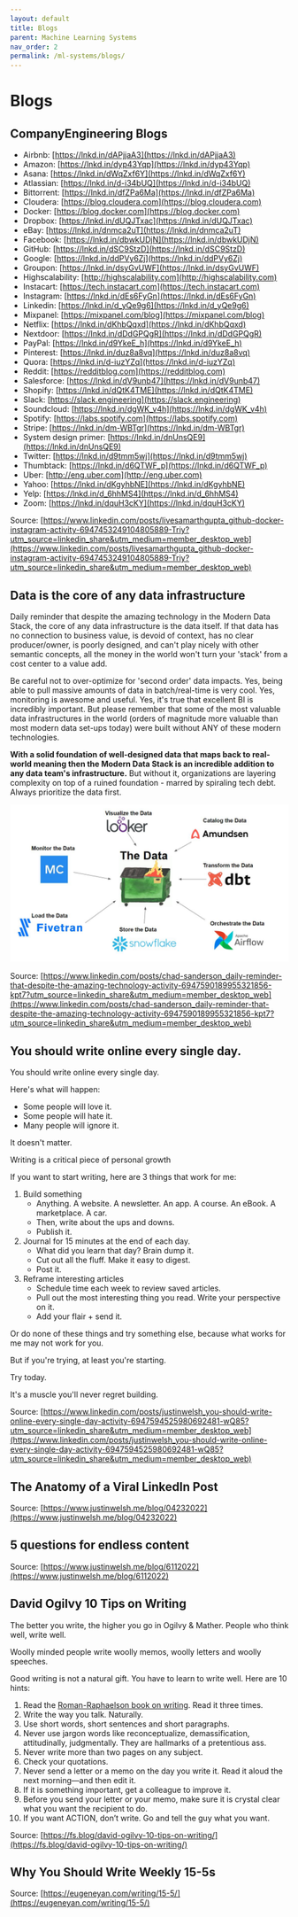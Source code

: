 ```yaml
---
layout: default
title: Blogs
parent: Machine Learning Systems
nav_order: 2
permalink: /ml-systems/blogs/
---
```


# Blogs

## CompanyEngineering Blogs

- Airbnb: [https://lnkd.in/dAPjjaA3](https://lnkd.in/dAPjjaA3)
- Amazon: [https://lnkd.in/dyp43Yqp](https://lnkd.in/dyp43Yqp)
- Asana: [https://lnkd.in/dWqZxf6Y](https://lnkd.in/dWqZxf6Y)
- Atlassian: [https://lnkd.in/d-i34bUQ](https://lnkd.in/d-i34bUQ)
- Bittorrent: [https://lnkd.in/dfZPa6Ma](https://lnkd.in/dfZPa6Ma)
- Cloudera: [https://blog.cloudera.com](https://blog.cloudera.com)
- Docker: [https://blog.docker.com](https://blog.docker.com)
- Dropbox: [https://lnkd.in/dUQJTxac](https://lnkd.in/dUQJTxac)
- eBay: [https://lnkd.in/dnmca2uT](https://lnkd.in/dnmca2uT)
- Facebook: [https://lnkd.in/dbwkUDjN](https://lnkd.in/dbwkUDjN)
- GitHub: [https://lnkd.in/dSC9StzD](https://lnkd.in/dSC9StzD)
- Google: [https://lnkd.in/ddPVy6Zj](https://lnkd.in/ddPVy6Zj)
- Groupon: [https://lnkd.in/dsyGvUWF](https://lnkd.in/dsyGvUWF)
- Highscalability: [http://highscalability.com](http://highscalability.com)
- Instacart: [https://tech.instacart.com](https://tech.instacart.com)
- Instagram: [https://lnkd.in/dEs6FyGn](https://lnkd.in/dEs6FyGn)
- Linkedin: [https://lnkd.in/d_yQe9g6](https://lnkd.in/d_yQe9g6)
- Mixpanel: [https://mixpanel.com/blog](https://mixpanel.com/blog)
- Netflix: [https://lnkd.in/dKhbQqxd](https://lnkd.in/dKhbQqxd)
- Nextdoor: [https://lnkd.in/dDdGPQgR](https://lnkd.in/dDdGPQgR)
- PayPal: [https://lnkd.in/d9YkeE_h](https://lnkd.in/d9YkeE_h)
- Pinterest: [https://lnkd.in/duz8a8vq](https://lnkd.in/duz8a8vq)
- Quora: [https://lnkd.in/d-iuzYZq](https://lnkd.in/d-iuzYZq)
- Reddit: [https://redditblog.com](https://redditblog.com)
- Salesforce: [https://lnkd.in/dV9unb47](https://lnkd.in/dV9unb47)
- Shopify: [https://lnkd.in/dQtK4TME](https://lnkd.in/dQtK4TME)
- Slack: [https://slack.engineering](https://slack.engineering)
- Soundcloud: [https://lnkd.in/dgWK_v4h](https://lnkd.in/dgWK_v4h)
- Spotify: [https://labs.spotify.com](https://labs.spotify.com)
- Stripe: [https://lnkd.in/dm-WBTgr](https://lnkd.in/dm-WBTgr)
- System design primer: [https://lnkd.in/dnUnsQE9](https://lnkd.in/dnUnsQE9)
- Twitter: [https://lnkd.in/d9tmm5wj](https://lnkd.in/d9tmm5wj)
- Thumbtack: [https://lnkd.in/d6QTWF_p](https://lnkd.in/d6QTWF_p)
- Uber: [http://eng.uber.com](http://eng.uber.com)
- Yahoo: [https://lnkd.in/dKgyhbNE](https://lnkd.in/dKgyhbNE)
- Yelp: [https://lnkd.in/d_6hhMS4](https://lnkd.in/d_6hhMS4)
- Zoom: [https://lnkd.in/dquH3cKY](https://lnkd.in/dquH3cKY)


Source: [https://www.linkedin.com/posts/livesamarthgupta_github-docker-instagram-activity-6947453249104805889-Triy?utm_source=linkedin_share&utm_medium=member_desktop_web](https://www.linkedin.com/posts/livesamarthgupta_github-docker-instagram-activity-6947453249104805889-Triy?utm_source=linkedin_share&utm_medium=member_desktop_web)

## Data is the core of any data infrastructure

Daily reminder that despite the amazing technology in the Modern Data Stack, the core of any data infrastructure is the data itself. If that data has no connection to business value, is devoid of context, has no clear producer/owner, is poorly designed, and can't play nicely with other semantic concepts, all the money in the world won't turn your 'stack' from a cost center to a value add.

Be careful not to over-optimize for 'second order' data impacts. Yes, being able to pull massive amounts of data in batch/real-time is very cool. Yes, monitoring is awesome and useful. Yes, it's true that excellent BI is incredibly important. But please remember that some of the most valuable data infrastructures in the world (orders of magnitude more valuable than most modern data set-ups today) were built without ANY of these modern technologies.

**With a solid foundation of well-designed data that maps back to real-world meaning then the Modern Data Stack is an incredible addition to any data team's infrastructure.** But without it, organizations are layering complexity on top of a ruined foundation - marred by spiraling tech debt. Always prioritize the data first.

![Modern Data Stack](images/data-stack.jfif)

Source: [https://www.linkedin.com/posts/chad-sanderson_daily-reminder-that-despite-the-amazing-technology-activity-6947590189955321856-kpt7?utm_source=linkedin_share&utm_medium=member_desktop_web](https://www.linkedin.com/posts/chad-sanderson_daily-reminder-that-despite-the-amazing-technology-activity-6947590189955321856-kpt7?utm_source=linkedin_share&utm_medium=member_desktop_web)

## You should write online every single day.

You should write online every single day.

Here's what will happen:
- Some people will love it.
- Some people will hate it.
- Many people will ignore it.

It doesn't matter.

Writing is a critical piece of personal growth

If you want to start writing, here are 3 things that work for me:

1. Build something
    - Anything. A website. A newsletter. An app. A course. An eBook. A marketplace. A car.
    - Then, write about the ups and downs.
    - Publish it.
2. Journal for 15 minutes at the end of each day.
    - What did you learn that day? Brain dump it.
    - Cut out all the fluff. Make it easy to digest.
    - Post it.
3. Reframe interesting articles
    - Schedule time each week to review saved articles.
    - Pull out the most interesting thing you read. Write your perspective on it.
    - Add your flair + send it.

Or do none of these things and try something else, because what works for me may not work for you.

But if you're trying, at least you're starting.

Try today.

It's a muscle you'll never regret building.

Source: [https://www.linkedin.com/posts/justinwelsh_you-should-write-online-every-single-day-activity-6947594525980692481-wQ85?utm_source=linkedin_share&utm_medium=member_desktop_web](https://www.linkedin.com/posts/justinwelsh_you-should-write-online-every-single-day-activity-6947594525980692481-wQ85?utm_source=linkedin_share&utm_medium=member_desktop_web)

## The Anatomy of a Viral LinkedIn Post

Source: [https://www.justinwelsh.me/blog/04232022](https://www.justinwelsh.me/blog/04232022)

## 5 questions for endless content

Source: [https://www.justinwelsh.me/blog/6112022](https://www.justinwelsh.me/blog/6112022)

## David Ogilvy 10 Tips on Writing

The better you write, the higher you go in Ogilvy & Mather. People who think well, write well.

Woolly minded people write woolly memos, woolly letters and woolly speeches.

Good writing is not a natural gift. You have to learn to write well. Here are 10 hints:

1. Read the [Roman-Raphaelson book on writing](https://www.goodreads.com/en/book/show/1538252.Writing_That_Works). Read it three times.
2. Write the way you talk. Naturally.
3. Use short words, short sentences and short paragraphs.
4. Never use jargon words like reconceptualize, demassification, attitudinally, judgmentally. They are hallmarks of a pretentious ass.
5. Never write more than two pages on any subject.
6. Check your quotations.
7. Never send a letter or a memo on the day you write it. Read it aloud the next morning—and then edit it.
8. If it is something important, get a colleague to improve it.
9. Before you send your letter or your memo, make sure it is crystal clear what you want the recipient to do.
10. If you want ACTION, don’t write. Go and tell the guy what you want.

Source: [https://fs.blog/david-ogilvy-10-tips-on-writing/](https://fs.blog/david-ogilvy-10-tips-on-writing/)

## Why You Should Write Weekly 15-5s

Source: [https://eugeneyan.com/writing/15-5/](https://eugeneyan.com/writing/15-5/)